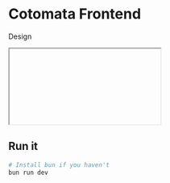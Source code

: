 # Cotomata Frontend
Design

<iframe url="https://www.tldraw.com/r/qfHGX83tupCynz-Kd53Jr?d=v0.0.1920.1028.page"></iframe>

## Run it

```bash
# Install bun if you haven't
bun run dev
```

